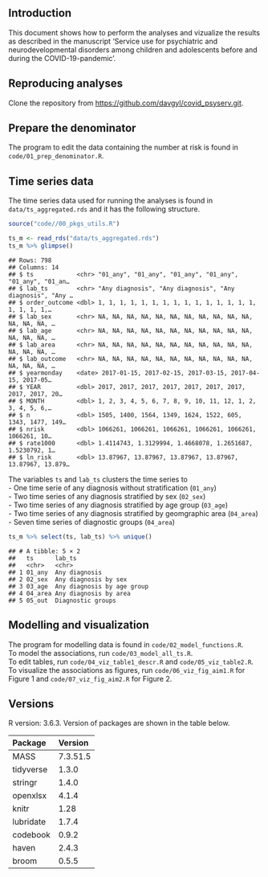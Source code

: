 
## Introduction

This document shows how to perform the analyses and vizualize the
results as described in the manuscript ‘Service use for psychiatric and
neurodevelopmental disorders among children and adolescents before and
during the COVID-19-pandemic’.

## Reproducing analyses

Clone the repository from <https://github.com/davgyl/covid_psyserv.git>.

## Prepare the denominator

The program to edit the data containing the number at risk is found in
`code/01_prep_denominator.R`.

## Time series data

The time series data used for running the analyses is found in
`data/ts_aggregated.rds` and it has the following structure.

``` r
source("code//00_pkgs_utils.R")

ts_m <- read_rds("data/ts_aggregated.rds")
ts_m %>% glimpse()
```

    ## Rows: 798
    ## Columns: 14
    ## $ ts            <chr> "01_any", "01_any", "01_any", "01_any", "01_any", "01_an…
    ## $ lab_ts        <chr> "Any diagnosis", "Any diagnosis", "Any diagnosis", "Any …
    ## $ order_outcome <dbl> 1, 1, 1, 1, 1, 1, 1, 1, 1, 1, 1, 1, 1, 1, 1, 1, 1, 1, 1,…
    ## $ lab_sex       <chr> NA, NA, NA, NA, NA, NA, NA, NA, NA, NA, NA, NA, NA, NA, …
    ## $ lab_age       <chr> NA, NA, NA, NA, NA, NA, NA, NA, NA, NA, NA, NA, NA, NA, …
    ## $ lab_area      <chr> NA, NA, NA, NA, NA, NA, NA, NA, NA, NA, NA, NA, NA, NA, …
    ## $ lab_outcome   <chr> NA, NA, NA, NA, NA, NA, NA, NA, NA, NA, NA, NA, NA, NA, …
    ## $ yearmonday    <date> 2017-01-15, 2017-02-15, 2017-03-15, 2017-04-15, 2017-05…
    ## $ YEAR          <dbl> 2017, 2017, 2017, 2017, 2017, 2017, 2017, 2017, 2017, 20…
    ## $ MONTH         <dbl> 1, 2, 3, 4, 5, 6, 7, 8, 9, 10, 11, 12, 1, 2, 3, 4, 5, 6,…
    ## $ n             <dbl> 1505, 1400, 1564, 1349, 1624, 1522, 605, 1343, 1477, 149…
    ## $ nrisk         <dbl> 1066261, 1066261, 1066261, 1066261, 1066261, 1066261, 10…
    ## $ rate1000      <dbl> 1.4114743, 1.3129994, 1.4668078, 1.2651687, 1.5230792, 1…
    ## $ ln_risk       <dbl> 13.87967, 13.87967, 13.87967, 13.87967, 13.87967, 13.879…

The variables `ts` and `lab_ts` clusters the time series to  
\- One time serie of any diagnosis without stratification (`01_any`)  
\- Two time series of any diagnosis stratified by sex (`02_sex`)  
\- Two time series of any diagnosis stratified by age group (`03_age`)  
\- Two time series of any diagnosis stratified by geomgraphic area
(`04_area`)  
\- Seven time series of diagnostic groups (`04_area`)

``` r
ts_m %>% select(ts, lab_ts) %>% unique()
```

    ## # A tibble: 5 × 2
    ##   ts      lab_ts                    
    ##   <chr>   <chr>                     
    ## 1 01_any  Any diagnosis             
    ## 2 02_sex  Any diagnosis by sex      
    ## 3 03_age  Any diagnosis by age group
    ## 4 04_area Any diagnosis by area     
    ## 5 05_out  Diagnostic groups

## Modelling and visualization

The program for modelling data is found in
`code/02_model_functions.R`.  
To model the associations, run `code/03_model_all_ts.R`.  
To edit tables, run `code/04_viz_table1_descr.R` and
`code/05_viz_table2.R`.  
To visualize the associations as figures, run `code/06_viz_fig_aim1.R`
for Figure 1 and `code/07_viz_fig_aim2.R` for Figure 2.

## Versions

R version: 3.6.3. Version of packages are shown in the table below.

| Package   | Version  |
| :-------- | :------- |
| MASS      | 7.3.51.5 |
| tidyverse | 1.3.0    |
| stringr   | 1.4.0    |
| openxlsx  | 4.1.4    |
| knitr     | 1.28     |
| lubridate | 1.7.4    |
| codebook  | 0.9.2    |
| haven     | 2.4.3    |
| broom     | 0.5.5    |
